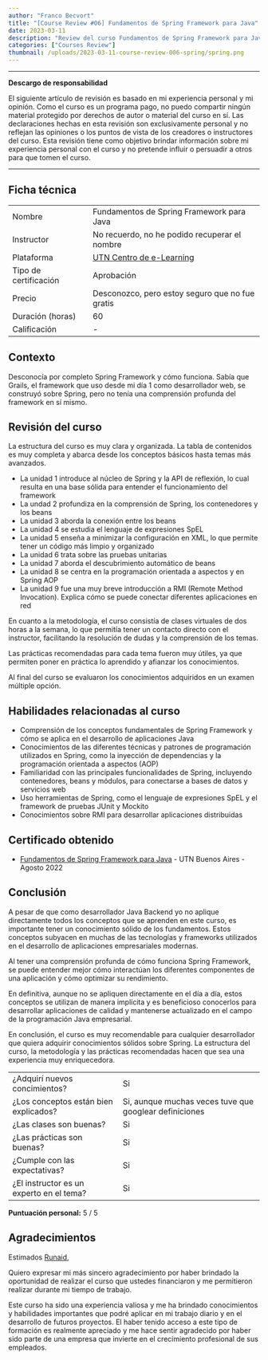 ```yaml
---
author: "Franco Becvort"
title: "[Course Review #06] Fundamentos de Spring Framework para Java"
date: 2023-03-11
description: "Review del curso Fundamentos de Spring Framework para Java"
categories: ["Courses Review"]
thumbnail: /uploads/2023-03-11-course-review-006-spring/spring.png
---
```


---

**Descargo de responsabilidad**

El siguiente artículo de revisión es basado en mi experiencia personal y mi opinión. Como el curso es un programa pago, no puedo compartir ningún material protegido por derechos de autor o material del curso en sí. Las declaraciones hechas en esta revisión son exclusivamente personal y no reflejan las opiniones o los puntos de vista de los creadores o instructores del curso. Esta revisión tiene como objetivo brindar información sobre mi experiencia personal con el curso y no pretende influir o persuadir a otros para que tomen el curso.

---

## Ficha técnica

|                       |                                                                     |
| --------------------- | ------------------------------------------------------------------- |
| Nombre                | Fundamentos de Spring Framework para Java                           |
| Instructor            | No recuerdo, no he podido recuperar el nombre                       |
| Plataforma            | [UTN Centro de e-Learning](https://sceu.frba.utn.edu.ar/e-learning) |
| Tipo de certificación | Aprobación                                                          |
| Precio                | Desconozco, pero estoy seguro que no fue gratis                     |
| Duración \(horas\)    | 60                                                                  |
| Calificación          | -                                                                   |

## Contexto

Desconocía por completo Spring Framework y cómo funciona. Sabía que Grails, el framework que uso desde mi día 1 como desarrollador web, se construyó sobre Spring, pero no tenía una comprensión profunda del framework en sí mismo.

## Revisión del curso

La estructura del curso es muy clara y organizada. La tabla de contenidos es muy completa y abarca desde los conceptos básicos hasta temas más avanzados.

- La unidad 1 introduce al núcleo de Spring y la API de reflexión, lo cual resulta en una base sólida para entender el funcionamiento del framework
- La undad 2 profundiza en la comprensión de Spring, los contenedores y los beans
- La unidad 3 aborda la conexión entre los beans
- La unidad 4 se estudia el lenguaje de expresiones SpEL
- La unidad 5 enseña a minimizar la configuración en XML, lo que permite tener un código más limpio y organizado
- La unidad 6 trata sobre las pruebas unitarias
- La unidad 7 aborda el descubrimiento automático de beans
- La unidad 8 se centra en la programación orientada a aspectos y en Spring AOP
- La unidad 9 fue una muy breve introducción a RMI \(Remote Method Invocation\). Explica cómo se puede conectar diferentes aplicaciones en red

En cuanto a la metodología, el curso consistía de clases virtuales de dos horas a la semana, lo que permitía tener un contacto directo con el instructor, facilitando la resolución de dudas y la comprensión de los temas.

Las prácticas recomendadas para cada tema fueron muy útiles, ya que permiten poner en práctica lo aprendido y afianzar los conocimientos.

Al final del curso se evaluaron los conocimientos adquiridos en un examen múltiple opción.

## Habilidades relacionadas al curso

- Comprensión de los conceptos fundamentales de Spring Framework y cómo se aplica en el desarrollo de aplicaciones Java
- Conocimientos de las diferentes técnicas y patrones de programación utilizados en Spring, como la inyección de dependencias y la programación orientada a aspectos (AOP)
- Familiaridad con las principales funcionalidades de Spring, incluyendo contenedores, beans y módulos, para conectarse a bases de datos y servicios web
- Uso herramientas de Spring, como el lenguaje de expresiones SpEL y el framework de pruebas JUnit y Mockito
- Conocimientos sobre RMI para desarrollar aplicaciones distribuidas

## Certificado obtenido

- [Fundamentos de Spring Framework para Java](https://drive.google.com/file/d/1x06cJXmHrFH5uDzFpeUYIu9Y9bxRA_y9/view?usp=share_link) - UTN Buenos Aires - Agosto 2022

## Conclusión

A pesar de que como desarrollador Java Backend yo no aplique directamente todos los conceptos que se aprenden en este curso, es importante tener un conocimiento sólido de los fundamentos. Estos conceptos subyacen en muchas de las tecnologías y frameworks utilizados en el desarrollo de aplicaciones empresariales modernas.

Al tener una comprensión profunda de cómo funciona Spring Framework, se puede entender mejor cómo interactúan los diferentes componentes de una aplicación y cómo optimizar su rendimiento.

En definitiva, aunque no se apliquen directamente en el día a día, estos conceptos se utilizan de manera implícita y es beneficioso conocerlos para desarrollar aplicaciones de calidad y mantenerse actualizado en el campo de la programación Java empresarial.

En conclusión, el curso es muy recomendable para cualquier desarrollador que quiera adquirir conocimientos sólidos sobre Spring. La estructura del curso, la metodología y las prácticas recomendadas hacen que sea una experiencia muy enriquecedora.

|                                          |                                                        |
| ---------------------------------------- | ------------------------------------------------------ |
| ¿Adquirí nuevos concimientos?            | Si                                                     |
| ¿Los conceptos están bien explicados?    | Si, aunque muchas veces tuve que googlear definiciones |
| ¿Las clases son buenas?                  | Si                                                     |
| ¿Las prácticas son buenas?               | Si                                                     |
| ¿Cumple con las expectativas?            | Si                                                     |
| ¿El instructor es un experto en el tema? | Si                                                     |

**Puntuación personal:** 5 / 5

## Agradecimientos

Estimados [Runaid](https://www.runaid.com.ar/index.php?languaje=es),

Quiero expresar mi más sincero agradecimiento por haber brindado la oportunidad de realizar el curso que ustedes financiaron y me permitieron realizar durante mi tiempo de trabajo.

Este curso ha sido una experiencia valiosa y me ha brindado conocimientos y habilidades importantes que podré aplicar en mi trabajo diario y en el desarrollo de futuros proyectos. El haber tenido acceso a este tipo de formación es realmente apreciado y me hace sentir agradecido por haber sido parte de una empresa que invierte en el crecimiento profesional de sus empleados.
